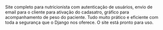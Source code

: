 Site completo para nutricionista com autenticação de usuários, envio de email para o cliente para ativação do cadasatro, gráfico para acompanhamento de peso do paciente.
Tudo muito prático e eficiente com toda a segurança que o Django nos oferece. 
O site está pronto para uso.
